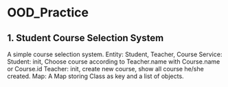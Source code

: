 # OOD_Practice

## 1. Student Course Selection System
A simple course selection system.
Entity: Student, Teacher, Course
Service: 
    Student: init, Choose course according to Teacher.name with Course.name or Course.id
    Teacher: init, create new course, show all course he/she created.
Map: A Map storing Class as key and a list of objects.
